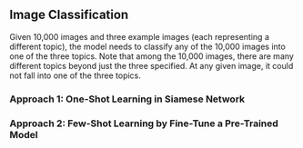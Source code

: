 ## Image Classification

Given 10,000 images and three example images (each representing a different topic), the model needs to classify any of the 10,000 images into one of the three topics. Note that among the 10,000 images, there are many different topics beyond just the three specified. At any given image, it could not fall into one of the three topics.

### Approach 1: One-Shot Learning in Siamese Network

### Approach 2: Few-Shot Learning by Fine-Tune a Pre-Trained Model
